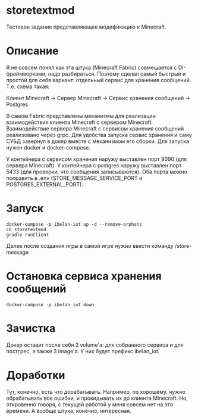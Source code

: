 # storetextmod
Тестовое задание представляющее модификацию к Minecraft.

# Описание
Я не совсем понял как эта штука (Minecraft Fabric) совмещается с DI-фреймворками, надо разбираться. Поэтому сделал самый быстрый и простой для себя вариант: отдельный сервис для хранения сообщений. Т.е. схема такая:

Клиент Minecraft -> Сервер Minecraft -> Сервис хранения сообщений -> Postgres

В самом Fabric представлены механизмы для реализации взаимодействия клиента Minecraft с сервером Minecraft. Взаимодействие сервера Minecraft с сервисом хранения сообщений реализовано через grpc.
Для удобства запуска сервис хранения и саму СУБД завернул в докер вместе с механизмом его сборки.
Для запуска нужен docker и docker-compose.

У контейнера с сервисом хранения наружу выставлен порт 9090 (для сервера Minecraft).
У контейнера с postgres наружу выставлен порт 5433 (для проверки, что сообщения записываются).
Оба порта можно поправить в .env (STORE_MESSAGE_SERVICE_PORT и POSTGRES_EXTERNAL_PORT).

# Запуск

```
docker-compose -p ibelan-iot up -d --remove-orphans
cd storetextmod
gradle runClient
```

Далее после создания игры в самой игре нужно ввести команду /store-message

# Остановка сервиса хранения сообщений
```
docker-compose -p ibelan_iot down
```

# Зачистка
Докер оставит после себя 2 volume'а: для собранного сервиса и для постгрес, а также 3 image'а. У них будет префикс ibelan_iot.

# Доработки
Тут, конечно, есть что дорабатывать. Например, по хорошему, нужно обрабатывать все ошибки, и прокидывать их до клиента Minecraft. Но, откровенно говоря, с текущей работой у меня совсем нет на это времени.
А вообще штука, конечно, интересная.